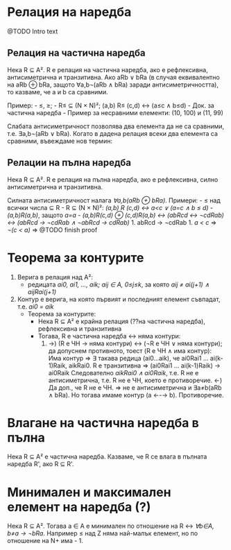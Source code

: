 # Релация на наредба
@TODO Intro text

## Релация на частична наредба
Нека R ⊆ A². R е релация на частична наредба, ако е рефлексивна, антисиметрична и транзитивна.
Ако aRb ∨ bRa (в случая еквивалентно на aRb ⊕ bRa, защото ∀a,b¬(aRb ∧ bRa) заради антисиметричността), то казваме, че a и b са сравними.

Пример:
    - ≤, ≥;
    - R≤ ⊆ (N × N)²; (a,b) R≤ (c,d) ↔ (a≤c ∧ b≤d)
        - Док. за частична наредба
        - Пример за несравними елементи: (10, 100) и (11, 99)

Слабата антисиметричност позволява два елемента да не са сравними, т.е. ∃a,b¬(aRb ∨ bRa). Когато в дадена релация всеки два елемента са сравними, въвеждаме нов термин:

## Релации на пълна наредба
Нека R ⊆ A². R е релация на пълна наредба, ако е рефлексивна, силно антисиметрична и транзитивна.

Силната антисиметричност налага _∀a,b(aRb ⊕ bRa)_.
Примери:
    - ≤ над всички числа ⊆ R
    - R ⊆ (N × N)²: _(a,b) R (c,d) ↔ a<c ∨ (a=c ∧ b ≤ d)_
        - _(a,b)R(a,b)_, защото _a=a_
        - _(a,b)R(c,d) ⊕ (c,d)R(a,b) ↔ (abRcd ↔ ¬cdRab) ↔ (abRcd → ¬cdRab ∧ ¬abRcd → cdRab)_
            1. abRcd → ¬cdRab
                1. _a < c_ ⇒ _¬(c < a)_ ⇒ 
                @TODO finish proof

# Теорема за контурите
1. Верига в релация над A²:
    - редицата _ai0, ai1, …, aik; aij ∈ A, 0≤j≤k_, за която _aij ≠ ai(j+1) ∧ aijRai(j+1)_
2. Контур е верига, на която първият и последният елемент съвпадат, т.е. _ai0 = aik_
    - Теорема за контурите:
        - Нека R ⊆ A² е крайна релация (??на частична наредба), рефлексивна и транзитивна
        - Тогава, R е частична наредба ↔ няма контури:
            1. →) (R е ЧН → няма контури) ↔ (¬R е ЧН ∨ няма контури); да допуснем противното, тоест (R е ЧН ∧ има контур):
                Има контур ⇒ ∃ такава редица (ai0…aik), че ai0Rai1 … ai(k-1)Raik, aikRai0.
                R е транзитивна ⇒ (ai0Rai1 … ai(k-1)Raik) → ai0Raik
                Следователно _aikRai0 ∧ ai0Raik_, т.е. R не е антисиметрична, т.е. R не е ЧН, което е противоречие.
                ←) Да доп., че R не е ЧН. ⇒ не е антисиметрична и ∃a≠b(aRb ∧ bRa). Но тогава имаме контур (a ←-→ b). Противоречие.

# Влагане на частична наредба в пълна
Нека R ⊆ A² е частична наредба. Казваме, че R се влага в пълната наредба R', ако R ⊆ R'.

# Минимален и максимален елемент на наредба (?)
Нека R ⊆ A². Тогава a ∈ A е минимален по отношение на R ↔ _∀b∈A, b≠a → ¬bRa_.
Например ≤ над Z няма най-малък елемент, но по отношение на N+ има - 1.
